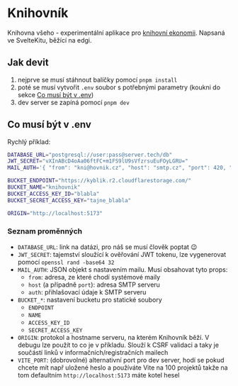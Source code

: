 # Knihovník

Knihovna všeho - experimentální aplikace pro [knihovní ekonomii](https://www.youtube.com/watch?v=NOYa3YzVtyk). Napsaná ve SvelteKitu, běžící na edgi.

## Jak devit

1. nejprve se musí stáhnout balíčky pomocí `pnpm install`
2. poté se musí vytvořit `.env` soubor s potřebnými parametry (koukni do sekce [Co musí být v .env](#co-musí-být-v-env))
3. dev server se zapíná pomocí `pnpm dev`

## Co musí být v .env

Rychlý příklad:

```sh
DATABASE_URL="postgresql://user:pass@server.tech/db"
JWT_SECRET="vXInABcD4oAa06ftFC+m1FS9lU9sVfzrsuEuFOyLGRU="
MAIL_AUTH='{ "from": "kni@hovnik.cz", "host": "smtp.cz", "port": 420, "auth": { "user": "uzivatel", "pass": "heslo" } }'

BUCKET_ENDPOINT="https://kyblik.r2.cloudflarestorage.com/"
BUCKET_NAME="knihovnik"
BUCKET_ACCESS_KEY_ID="blabla"
BUCKET_SECRET_ACCESS_KEY="tajne_blabla"

ORIGIN="http://localhost:5173"
```

### Seznam proměnných

- `DATABASE_URL`: link na datázi, pro náš se musí člověk poptat 😉
- `JWT_SECRET`: tajemství sloužící k ověřování JWT tokenu, lze vygenerovat pomocí `openssl rand -base64 32`
- `MAIL_AUTH`: JSON objekt s nastavením mailu. Musí obsahovat tyto props:
  - `from`: adresa, ze které chodí systémové maily
  - `host` (a případně `port`): adresa SMTP serveru
  - `auth`: přihlašovací údaje k SMTP serveru
- `BUCKET_*`: nastavení bucketu pro statické soubory
  - `ENDPOINT`
  - `NAME`
  - `ACCESS_KEY_ID`
  - `SECRET_ACCESS_KEY`
- `ORIGIN`: protokol a hostname serveru, na kterém Knihovník běží. V debugu lze použít to co je v příkladu. Slouží k CSRF validaci a taky je součástí linků v informačních/registračních mailech
- `VITE_PORT`: (dobrovolné) alternativní port pro dev server, hodí se pokud chcete mít např uložené heslo a používáte Vite na 100 projektů takže na tom defaultním `http://localhost:5173` máte kotel hesel
